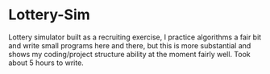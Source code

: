 # Lottery-Sim
Lottery simulator built as a recruiting exercise, I practice algorithms a fair bit and write small programs here and there, but this is more substantial and shows my coding/project structure ability at the moment fairly well. Took about 5 hours to write.
